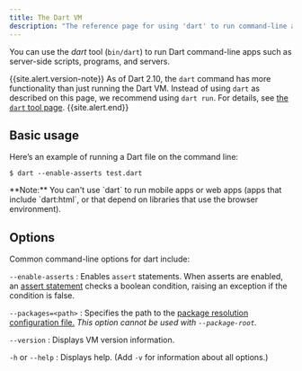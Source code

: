 ```yaml
---
title: The Dart VM
description: "The reference page for using 'dart' to run command-line apps."
---
```


You can use the _dart_ tool (`bin/dart`) to run Dart command-line apps such as
server-side scripts, programs, and servers.

{{site.alert.version-note}}
  As of Dart 2.10, the `dart` command has more functionality
  than just running the Dart VM.
  Instead of using `dart` as described on this page,
  we recommend using `dart run`.
  For details, see [the `dart` tool page][dart-tool].
{{site.alert.end}}

[dart-tool]: /tools/dart-tool


## Basic usage

Here’s an example of running a Dart file on the command line:

```terminal
$ dart --enable-asserts test.dart
```

<aside class="alert alert-info" markdown="1">
**Note:** You can't use `dart` to run mobile apps or web apps
(apps that include `dart:html`, or that depend on libraries
that use the browser environment).
</aside>

## Options

Common command-line options for dart include:

`--enable-asserts`
: Enables `assert` statements. When asserts are enabled, an
  [assert statement](/guides/language/language-tour#assert)
  checks a boolean condition, raising an exception if the condition is false.

`--packages=<path>`
: Specifies the path to the
  [package resolution configuration file.](https://github.com/lrhn/dep-pkgspec/blob/master/DEP-pkgspec.md)
  _This option cannot be used with `--package-root`._

`--version`
: Displays VM version information.

`-h` or `--help`
: Displays help. (Add `-v` for information about all options.)
